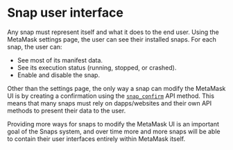 # Snap user interface

Any snap must represent itself and what it does to the end user.
Using the MetaMask settings page, the user can see their installed snaps.
For each snap, the user can:

- See most of its manifest data.
- See its execution status (running, stopped, or crashed).
- Enable and disable the snap.

Other than the settings page, the only way a snap can modify the MetaMask UI is by creating a
confirmation using the [`snap_confirm`](../reference/rpc-api.md#snap_confirm) API method.
This means that many snaps must rely on dapps/websites and their own API methods to
present their data to the user.

Providing more ways for snaps to modify the MetaMask UI is an important goal of the Snaps system,
and over time more and more snaps will be able to contain their user interfaces entirely within
MetaMask itself.